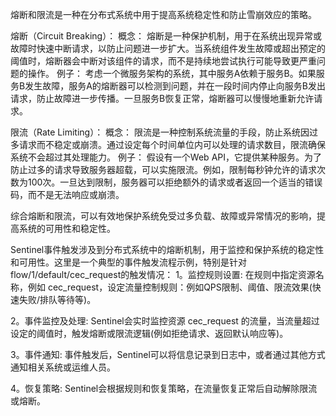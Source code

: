 熔断和限流是一种在分布式系统中用于提高系统稳定性和防止雪崩效应的策略。

熔断（Circuit Breaking）：
概念： 熔断是一种保护机制，用于在系统出现异常或故障时快速中断请求，以防止问题进一步扩大。当系统组件发生故障或超出预定的阈值时，熔断器会中断对该组件的请求，而不是持续地尝试执行可能导致更严重问题的操作。
例子： 考虑一个微服务架构的系统，其中服务A依赖于服务B。如果服务B发生故障，服务A的熔断器可以检测到问题，并在一段时间内停止向服务B发出请求，防止故障进一步传播。一旦服务B恢复正常，熔断器可以慢慢地重新允许请求。

限流（Rate Limiting）：
概念： 限流是一种控制系统流量的手段，防止系统因过多请求而不稳定或崩溃。通过设定每个时间单位内可以处理的请求数目，限流确保系统不会超过其处理能力。
例子： 假设有一个Web API，它提供某种服务。为了防止过多的请求导致服务器超载，可以实施限流。例如，限制每秒钟允许的请求次数为100次。一旦达到限制，服务器可以拒绝额外的请求或者返回一个适当的错误码，而不是无法响应或崩溃。

综合熔断和限流，可以有效地保护系统免受过多负载、故障或异常情况的影响，提高系统的可用性和稳定性。


Sentinel事件触发涉及到分布式系统中的熔断机制，用于监控和保护系统的稳定性和可用性。这里是一个典型的事件触发流程示例，特别是针对flow/1/default/cec_request的触发情况：
1。监控规则设置:
在规则中指定资源名称，例如 cec_request，设定流量控制规则：例如QPS限制、阈值、限流效果(快速失败/排队等待等)。

2。事件监控及处理:
Sentinel会实时监控资源 cec_request 的流量，当流量超过设定的阈值时，触发熔断或限流逻辑(例如拒绝请求、返回默认响应等)。

3。事件通知:
事件触发后，Sentinel可以将信息记录到日志中，或者通过其他方式通知相关系统或运维人员。

4。恢复策略:
Sentinel会根据规则和恢复策略，在流量恢复正常后自动解除限流或熔断。